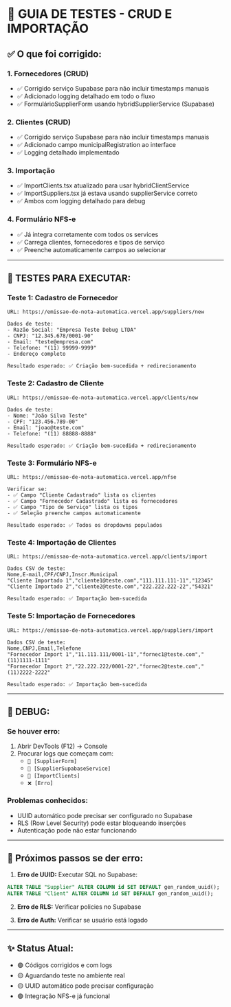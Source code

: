 # 🚀 GUIA DE TESTES - CRUD E IMPORTAÇÃO

## ✅ **O que foi corrigido:**

### 1. **Fornecedores (CRUD)**
- ✅ Corrigido serviço Supabase para não incluir timestamps manuais
- ✅ Adicionado logging detalhado em todo o fluxo
- ✅ FormulárioSupplierForm usando hybridSupplierService (Supabase)

### 2. **Clientes (CRUD)**  
- ✅ Corrigido serviço Supabase para não incluir timestamps manuais
- ✅ Adicionado campo municipalRegistration ao interface
- ✅ Logging detalhado implementado

### 3. **Importação**
- ✅ ImportClients.tsx atualizado para usar hybridClientService
- ✅ ImportSuppliers.tsx já estava usando supplierService correto
- ✅ Ambos com logging detalhado para debug

### 4. **Formulário NFS-e**
- ✅ Já integra corretamente com todos os services
- ✅ Carrega clientes, fornecedores e tipos de serviço
- ✅ Preenche automaticamente campos ao selecionar

---

## 🧪 **TESTES PARA EXECUTAR:**

### **Teste 1: Cadastro de Fornecedor**
```
URL: https://emissao-de-nota-automatica.vercel.app/suppliers/new

Dados de teste:
- Razão Social: "Empresa Teste Debug LTDA"
- CNPJ: "12.345.678/0001-90" 
- Email: "teste@empresa.com"
- Telefone: "(11) 99999-9999"
- Endereço completo

Resultado esperado: ✅ Criação bem-sucedida + redirecionamento
```

### **Teste 2: Cadastro de Cliente**
```  
URL: https://emissao-de-nota-automatica.vercel.app/clients/new

Dados de teste:
- Nome: "João Silva Teste"
- CPF: "123.456.789-00"
- Email: "joao@teste.com"  
- Telefone: "(11) 88888-8888"

Resultado esperado: ✅ Criação bem-sucedida + redirecionamento
```

### **Teste 3: Formulário NFS-e**
```
URL: https://emissao-de-nota-automatica.vercel.app/nfse

Verificar se:
- ✅ Campo "Cliente Cadastrado" lista os clientes
- ✅ Campo "Fornecedor Cadastrado" lista os fornecedores  
- ✅ Campo "Tipo de Serviço" lista os tipos
- ✅ Seleção preenche campos automaticamente

Resultado esperado: ✅ Todos os dropdowns populados
```

### **Teste 4: Importação de Clientes**
```
URL: https://emissao-de-nota-automatica.vercel.app/clients/import

Dados CSV de teste:
Nome,E-mail,CPF/CNPJ,Inscr.Municipal
"Cliente Importado 1","cliente1@teste.com","111.111.111-11","12345"
"Cliente Importado 2","cliente2@teste.com","222.222.222-22","54321"

Resultado esperado: ✅ Importação bem-sucedida
```

### **Teste 5: Importação de Fornecedores**
```
URL: https://emissao-de-nota-automatica.vercel.app/suppliers/import

Dados CSV de teste:
Nome,CNPJ,Email,Telefone
"Fornecedor Import 1","11.111.111/0001-11","fornec1@teste.com","(11)1111-1111"
"Fornecedor Import 2","22.222.222/0001-22","fornec2@teste.com","(11)2222-2222"

Resultado esperado: ✅ Importação bem-sucedida
```

---

## 🐛 **DEBUG:**

### **Se houver erro:**
1. Abrir DevTools (F12) → Console
2. Procurar logs que começam com:
   - `🔄 [SupplierForm]`
   - `🔄 [SupplierSupabaseService]` 
   - `🔄 [ImportClients]`
   - `❌ [Erro]`

### **Problemas conhecidos:**
- UUID automático pode precisar ser configurado no Supabase
- RLS (Row Level Security) pode estar bloqueando inserções
- Autenticação pode não estar funcionando

---

## 🔧 **Próximos passos se der erro:**

1. **Erro de UUID:** Executar SQL no Supabase:
```sql
ALTER TABLE "Supplier" ALTER COLUMN id SET DEFAULT gen_random_uuid();
ALTER TABLE "Client" ALTER COLUMN id SET DEFAULT gen_random_uuid();
```

2. **Erro de RLS:** Verificar policies no Supabase

3. **Erro de Auth:** Verificar se usuário está logado

---

## ✨ **Status Atual:**
- 🟢 Códigos corrigidos e com logs
- 🟡 Aguardando teste no ambiente real
- 🟡 UUID automático pode precisar configuração
- 🟢 Integração NFS-e já funcional